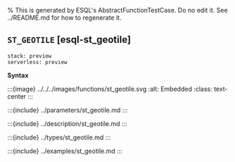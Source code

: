 % This is generated by ESQL's AbstractFunctionTestCase. Do no edit it. See ../README.md for how to regenerate it.

## `ST_GEOTILE` [esql-st_geotile]
```{applies_to}
stack: preview
serverless: preview
```

**Syntax**

:::{image} ../../../images/functions/st_geotile.svg
:alt: Embedded
:class: text-center
:::


:::{include} ../parameters/st_geotile.md
:::

:::{include} ../description/st_geotile.md
:::

:::{include} ../types/st_geotile.md
:::

:::{include} ../examples/st_geotile.md
:::
